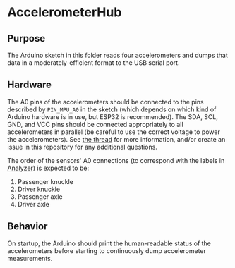 # AccelerometerHub

## Purpose

The Arduino sketch in this folder reads four accelerometers and dumps that data in a moderately-efficient format to the USB serial port.

## Hardware

The A0 pins of the accelerometers should be connected to the pins described by `PIN_MPU_A0` in the sketch (which depends on which kind of Arduino hardware is in use, but ESP32 is recommended).  The SDA, SCL, GND, and VCC pins should be connected appropriately to all accelerometers in parallel (be careful to use the correct voltage to power the accelerometers).  See [the thread](https://forum.ih8mud.com/threads/how-can-i-figure-out-why-i-have-death-wobble.1267007/post-14122852) for more information, and/or create an issue in this repository for any additional questions.

The order of the sensors' A0 connections (to correspond with the labels in [Analyzer](../Analyzer)) is expected to be:

1. Passenger knuckle
2. Driver knuckle
3. Passenger axle
4. Driver axle

## Behavior

On startup, the Arduino should print the human-readable status of the accelerometers before starting to continuously dump accelerometer measurements.